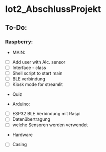 # Iot2_AbschlussProjekt
## To-Do:
### Raspberry:
- MAIN:
- [ ] Add user with Alc. sensor
- [ ] Interface
      - class
- [ ]  Shell script to start main
- [ ]  BLE verbindung
- [ ]  Kiosk mode for streamlit
- Quiz
  
- Arduino:
- [ ] ESP32 BLE Verbindung mit Raspi
- [ ] Datenübertragung
- [ ] welche Sensoren werden verwendet
- Hardware
- [ ] Casing
